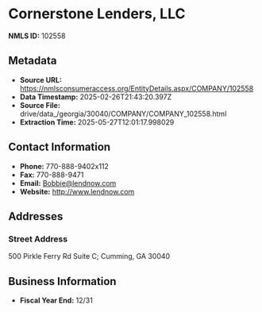 # Cornerstone Lenders, LLC

**NMLS ID:** 102558

## Metadata
- **Source URL:** https://nmlsconsumeraccess.org/EntityDetails.aspx/COMPANY/102558
- **Data Timestamp:** 2025-02-26T21:43:20.397Z
- **Source File:** drive/data_/georgia/30040/COMPANY/COMPANY_102558.html
- **Extraction Time:** 2025-05-27T12:01:17.998029

## Contact Information
- **Phone:** 770-888-9402x112
- **Fax:** 770-888-9471
- **Email:** Bobbie@lendnow.com
- **Website:** http://www.lendnow.com

## Addresses
### Street Address
500 Pirkle Ferry Rd Suite C; Cumming, GA 30040

## Business Information
- **Fiscal Year End:** 12/31
